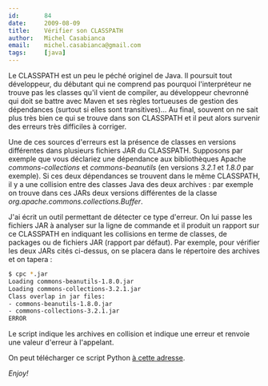 ```yaml
---
id:       84
date:     2009-08-09
title:    Vérifier son CLASSPATH
author:   Michel Casabianca
email:    michel.casabianca@gmail.com
tags:     [java]
---
```


Le CLASSPATH est un peu le péché originel de Java. Il poursuit tout développeur, du débutant qui ne comprend pas pourquoi l'interpréteur ne trouve pas les classes qu'il vient de compiler, au développeur chevronné qui doit se battre avec Maven et ses règles tortueuses de gestion des dépendances (surtout si elles sont transitives)... Au final, souvent on ne sait plus très bien ce qui se trouve dans son CLASSPATH et il peut alors survenir des erreurs très difficiles à corriger.

<!--more-->

Une de ces sources d'erreurs est la présence de classes en versions différentes dans plusieurs fichiers JAR du CLASSPATH. Supposons par exemple que vous déclariez une dépendance aux bibliothèques Apache *commons-collections* et *commons-beanutils* (en versions *3.2.1* et *1.8.0* par exemple). Si ces deux dépendances se trouvent dans le même CLASSPATH, il y a une collision entre des classes Java des deux archives : par exemple on trouve dans ces JARs deux versions différentes de la classe *org.apache.commons.collections.Buffer*.

J'ai écrit un outil permettant de détecter ce type d'erreur. On lui passe les fichiers JAR à analyser sur la ligne de commande et il produit un rapport sur ce CLASSPATH en indiquant les collisions en terme de classes, de packages ou de fichiers JAR (rapport par défaut). Par exemple, pour vérifier les deux JARs cités ci-dessus, on se placera dans le répertoire des archives et on tapera :

```bash
$ cpc *.jar
Loading commons-beanutils-1.8.0.jar
Loading commons-collections-3.2.1.jar
Class overlap in jar files:
- commons-beanutils-1.8.0.jar
- commons-collections-3.2.1.jar
ERROR
```

Le script indique les archives en collision et indique une erreur et renvoie une valeur d'erreur à l'appelant.

On peut télécharger ce script Python [à cette adresse](http://www.sweetohm.net/arc/cpc.zip).

*Enjoy!*
